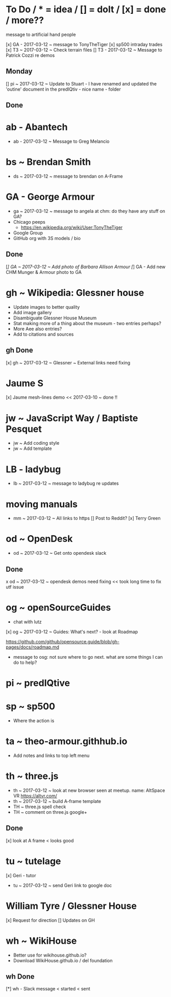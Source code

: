 

# To Do / * = idea / [] = doIt / [x] = done / more??


message to artificial hand people

[x] GA - 2017-03-12 ~ message to TonyTheTiger
[x] sp500 intraday trades
[x] T3 ~ 2017-03-12 ~ Check terrain files
[] T3 - 2017-03-12 ~ Message to Patrick Cozzi re demos


## Monday
[] pi ~ 2017-03-12 ~ Update to Stuart - I have renamed and updated the 'outine' document in the predIQtiv - nice name - folder


## Done


# ab - Abantech

* ab - 2017-03-12 ~ Message to Greg Melancio


# bs ~ Brendan Smith

* ds ~ 2017-03-12 ~ message to brendan on A-Frame


# GA - George Armour

* ga ~ 2017-03-12 ~ message to angela at chm: do they have any stuff on GA?
* Chicago peeps
	* https://en.wikipedia.org/wiki/User:TonyTheTiger
* Google Group
* GitHub org with 3S models / bio


## Done

[*] GA ~ 2017-03-12 ~ Add photo of Barbara Allison Armour
[*] GA - Add new CHM Munger & Armour photo to GA



# gh ~ Wikipedia: Glessner house

* Update images to better quality
* Add image gallery
* Disambiguate Glessner House Museum
* Stat making more of a thing about the museum - two entries perhaps?
* More Aee also entries?
* Add to citations and sources



## gh Done

[x] gh ~ 2017-03-12 ~ Glessner ~ External links need fixing


# Jaume S

[x] Jaume mesh-lines demo << 2017-03-10 ~ done !!


# jw ~ JavaScript Way / Baptiste Pesquet

* jw ~ Add coding style
* jw ~ Add template


# LB - ladybug

* lb ~ 2017-03-12 ~ message to ladybug re updates

# moving manuals

* mm ~ 2017-03-12 ~ All links to https
[] Post to Reddit?
[x] Terry Green


# od ~ OpenDesk

* od ~ 2017-03-12 ~ Get onto opendesk slack


## Done

x od ~ 2017-03-12 ~ opendesk demos need fixing << took long time to fix utf issue



# og ~ openSourceGuides

* chat with lutz

[x] og ~ 2017-03-12 ~ Guides: What's next? - look at Roadmap

https://github.com/github/opensource.guide/blob/gh-pages/docs/roadmap.md

* message to osg: not sure where to go next. what are some things I can do to help?



# pi ~ predIQtive


# sp ~ sp500

* Where the action is


# ta ~ theo-armour.githhub.io

* Add notes and links to top left menu


# th ~ three.js

* th ~ 2017-03-12 ~ look at new browser seen at meetup. name: AltSpace VR https://altvr.com/
* th ~ 2017-03-12 ~ build A-frame template
* TH ~ three.js spell check
* TH ~ comment on three.js google+

## Done

[x] look at A frame < looks good


# tu ~ tutelage

[x] Geri - tutor
* tu ~ 2017-03-12 ~ send Geri link to google doc


# William Tyre / Glessner House

[x] Request for direction
[] Updates on GH


# wh ~ WikiHouse

* Better use for wikihouse.github.io?
* Download WikiHouse.github.io / del foundation

## wh Done

[*] wh - Slack message < started < sent
